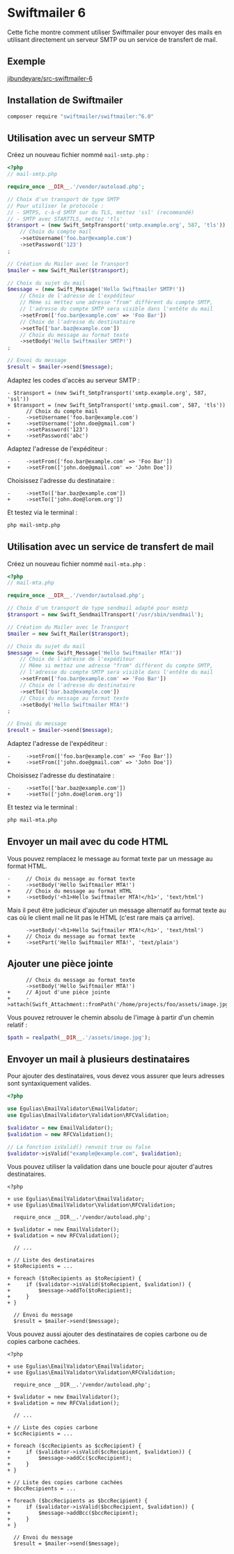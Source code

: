 # Swiftmailer 6

Cette fiche montre comment utiliser Swiftmailer pour envoyer des mails
en utilisant directement un serveur SMTP ou un service de
transfert de mail.

## Exemple

[jibundeyare/src-swiftmailer-6](https://github.com/jibundeyare/src-swiftmailer-6)

## Installation de Swiftmailer

```bash
composer require "swiftmailer/swiftmailer:^6.0"
```

## Utilisation avec un serveur SMTP

Créez un nouveau fichier nommé `mail-smtp.php` :

```php
<?php
// mail-smtp.php

require_once __DIR__.'/vendor/autoload.php';

// Choix d'un transport de type SMTP
// Pour utiliser le protocole :
// - SMTPS, c-à-d SMTP sur du TLS, mettez 'ssl' (recommandé)
// - SMTP avec STARTTLS, mettez 'tls'
$transport = (new Swift_SmtpTransport('smtp.example.org', 587, 'tls'))
    // Choix du compte mail
    ->setUsername('foo.bar@example.com')
    ->setPassword('123')
;

// Création du Mailer avec le Transport
$mailer = new Swift_Mailer($transport);

// Choix du sujet du mail
$message = (new Swift_Message('Hello Swiftmailer SMTP!'))
    // Choix de l'adresse de l'expéditeur
    // Même si mettez une adresse "from" différent du compte SMTP,
    // l'adresse du compte SMTP sera visible dans l'entête du mail
    ->setFrom(['foo.bar@example.com' => 'Foo Bar'])
    // Choix de l'adresse du destinataire
    ->setTo(['bar.baz@example.com'])
    // Choix du message au format texte
    ->setBody('Hello Swiftmailer SMTP!')
;

// Envoi du message
$result = $mailer->send($message);
```

Adaptez les codes d'accès au serveur SMTP :

```diff-php
- $transport = (new Swift_SmtpTransport('smtp.example.org', 587, 'ssl'))
+ $transport = (new Swift_SmtpTransport('smtp.gmail.com', 587, 'tls'))
      // Choix du compte mail
-     ->setUsername('foo.bar@example.com')
+     ->setUsername('john.doe@gmail.com')
-     ->setPassword('123')
+     ->setPassword('abc')
```

Adaptez l'adresse de l'expéditeur :

```diff-php
-     ->setFrom(['foo.bar@example.com' => 'Foo Bar'])
+     ->setFrom(['john.doe@gmail.com' => 'John Doe'])
```

Choisissez l'adresse du destinataire :

```diff-php
-     ->setTo(['bar.baz@example.com'])
+     ->setTo(['john.doe@lorem.org'])
```

Et testez via le terminal :

```bash
php mail-smtp.php
```

## Utilisation avec un service de transfert de mail

Créez un nouveau fichier nommé `mail-mta.php` :

```php
<?php
// mail-mta.php

require_once __DIR__.'/vendor/autoload.php';

// Choix d'un transport de type sendmail adapté pour msmtp
$transport = new Swift_SendmailTransport('/usr/sbin/sendmail');

// Création du Mailer avec le Transport
$mailer = new Swift_Mailer($transport);

// Choix du sujet du mail
$message = (new Swift_Message('Hello Swiftmailer MTA!'))
    // Choix de l'adresse de l'expéditeur
    // Même si mettez une adresse "from" différent du compte SMTP,
    // l'adresse du compte SMTP sera visible dans l'entête du mail
    ->setFrom(['foo.bar@example.com' => 'Foo Bar'])
    // Choix de l'adresse du destinataire
    ->setTo(['bar.baz@example.com'])
    // Choix du message au format texte
    ->setBody('Hello Swiftmailer MTA!')
;

// Envoi du message
$result = $mailer->send($message);

```

Adaptez l'adresse de l'expéditeur :

```diff-php
-     ->setFrom(['foo.bar@example.com' => 'Foo Bar'])
+     ->setFrom(['john.doe@gmail.com' => 'John Doe'])
```

Choisissez l'adresse du destinataire :

```diff-php
-     ->setTo(['bar.baz@example.com'])
+     ->setTo(['john.doe@lorem.org'])
```

Et testez via le terminal :

```bash
php mail-mta.php
```

## Envoyer un mail avec du code HTML

Vous pouvez remplacez le message au format texte par un message au
format HTML.

```diff-php
-     // Choix du message au format texte
-     ->setBody('Hello Swiftmailer MTA!')
+     // Choix du message au format HTML
+     ->setBody('<h1>Hello Swiftmailer MTA!</h1>', 'text/html')
```

Mais il peut être judicieux d'ajouter un message alternatif au format
texte au cas où le client mail ne lit pas le HTML (c'est rare mais ça
arrive).

```diff-php
      ->setBody('<h1>Hello Swiftmailer MTA!</h1>', 'text/html')
+     // Choix du message au format texte
+     ->setPart('Hello Swiftmailer MTA!', 'text/plain')
```

## Ajouter une pièce jointe

```diff-php
      // Choix du message au format texte
      ->setBody('Hello Swiftmailer MTA!')
+     // Ajout d'une pièce jointe
+     ->attach(Swift_Attachment::fromPath('/home/projects/foo/assets/image.jpg'))
```

Vous pouvez retrouver le chemin absolu de l'image à partir d'un chemin
relatif :

```php
$path = realpath(__DIR__.'/assets/image.jpg');
```

## Envoyer un mail à plusieurs destinataires

Pour ajouter des destinataires, vous devez vous assurer que leurs
adresses sont syntaxiquement valides.

```php
<?php

use Egulias\EmailValidator\EmailValidator;
use Egulias\EmailValidator\Validation\RFCValidation;

$validator = new EmailValidator();
$validation = new RFCValidation();

// La fonction isValid() renvoit true ou false
$validator->isValid("example@example.com", $validation);
```

Vous pouvez utiliser la validation dans une boucle pour ajouter d'autres
destinataires.

```diff-php
<?php

+ use Egulias\EmailValidator\EmailValidator;
+ use Egulias\EmailValidator\Validation\RFCValidation;

  require_once __DIR__.'/vendor/autoload.php';

+ $validator = new EmailValidator();
+ $validation = new RFCValidation();

  // ...

+ // Liste des destinataires
+ $toRecipients = ...

+ foreach ($toRecipients as $toRecipient) {
+     if ($validator->isValid($toRecipient, $validation)) {
+         $message->addTo($toRecipient);
+     }
+ }

  // Envoi du message
  $result = $mailer->send($message);
```

Vous pouvez aussi ajouter des destinataires de copies carbone ou de
copies carbone cachées.

```diff-php
<?php

+ use Egulias\EmailValidator\EmailValidator;
+ use Egulias\EmailValidator\Validation\RFCValidation;

  require_once __DIR__.'/vendor/autoload.php';

+ $validator = new EmailValidator();
+ $validation = new RFCValidation();

  // ...

+ // Liste des copies carbone
+ $ccRecipients = ...

+ foreach ($ccRecipients as $ccRecipient) {
+     if ($validator->isValid($ccRecipient, $validation)) {
+         $message->addCc($ccRecipient);
+     }
+ }

+ // Liste des copies carbone cachées
+ $bccRecipients = ...

+ foreach ($bccRecipients as $bccRecipient) {
+     if ($validator->isValid($bccRecipient, $validation)) {
+         $message->addBcc($bccRecipient);
+     }
+ }

  // Envoi du message
  $result = $mailer->send($message);
```

